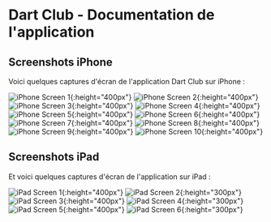 # Dart Club - Documentation de l'application

## Screenshots iPhone

Voici quelques captures d'écran de l'application Dart Club sur iPhone :

![iPhone Screen 1](/Demo/iPhone-01.png){:height="400px"}
![iPhone Screen 2](/Demo/iPhone-02.png){:height="400px"}
![iPhone Screen 3](/Demo/iPhone-03.png){:height="400px"}
![iPhone Screen 4](/Demo/iPhone-04.png){:height="400px"}
![iPhone Screen 5](/Demo/iPhone-05.png){:height="400px"}
![iPhone Screen 6](/Demo/iPhone-06.png){:height="400px"}
![iPhone Screen 7](/Demo/iPhone-07.png){:height="400px"}
![iPhone Screen 8](/Demo/iPhone-08.png){:height="400px"}
![iPhone Screen 9](/Demo/iPhone-09.png){:height="400px"}
![iPhone Screen 10](/Demo/iPhone-10.png){:height="400px"}

## Screenshots iPad

Et voici quelques captures d'écran de l'application sur iPad :

![iPad Screen 1](/Demo/iPad-01.png){:height="400px"}
![iPad Screen 2](/Demo/iPad-02.png){:height="300px"}
![iPad Screen 3](/Demo/iPad-03.png){:height="400px"}
![iPad Screen 4](/Demo/iPad-04.png){:height="300px"}
![iPad Screen 5](/Demo/iPad-05.png){:height="400px"}
![iPad Screen 6](/Demo/iPad-06.png){:height="300px"}
